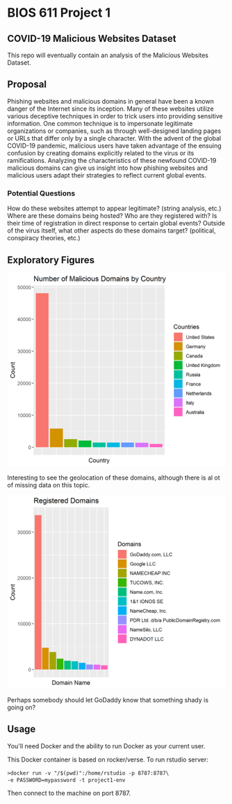 BIOS 611 Project 1
====================

COVID-19 Malicious Websites Dataset
----------------------------------

This repo will eventually contain an analysis of the Malicious Websites Dataset. 

Proposal
--------
Phishing websites and malicious domains in general have been a known danger of the Internet since its inception. Many of these websites utilize various deceptive techniques in order to trick users
into providing sensitive information. One common technique is to impersonate legitimate organizations or companies, such as through well-designed landing pages or URLs that differ only by a single character.
With the advent of the global COVID-19 pandemic, malicious users have taken advantage of the ensuing confusion by creating domains explicitly related to the virus or its ramifications. Analyzing the characteristics
of these newfound COVID-19 malicious domains can give us insight into how phishing websites and malicious users adapt their strategies to reflect current global events.

### Potential Questions

How do these websites attempt to appear legitimate? (string analysis, etc.)
Where are these domains being hosted? Who are they registered with?
Is their time of registration in direct response to certain global events?
Outside of the virus itself, what other aspects do these domains target? (political, conspiracy theories, etc.)

Exploratory Figures
-------------------
![](figures/domains_by_country.png)

Interesting to see the geolocation of these domains, although there is al ot of missing data on this topic.

![](figures/regdomains.png)

Perhaps somebody should let GoDaddy know that something shady is going on?

Usage
-----

You'll need Docker and the ability to run Docker as your current user.

This Docker container is based on rocker/verse. To run rstudio server:

    >docker run -v "/$(pwd)":/home/rstudio -p 8787:8787\
    -e PASSWORD=mypassword -t project1-env
    
Then connect to the machine on port 8787.